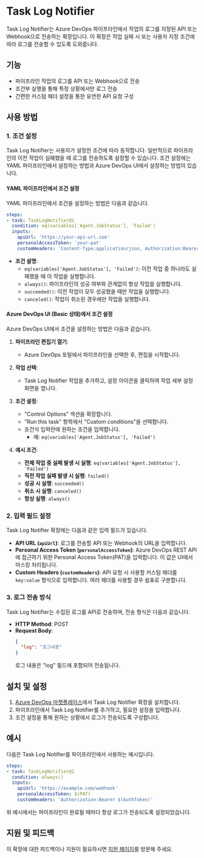 # Task Log Notifier

Task Log Notifier는 Azure DevOps 파이프라인에서 작업의 로그를 지정된 API 또는 Webhook으로 전송하는 확장입니다. 이 확장은 작업 실패 시 또는 사용자 지정 조건에 따라 로그를 전송할 수 있도록 도와줍니다.

## 기능

- 파이프라인 작업의 로그를 API 또는 Webhook으로 전송
- 조건부 실행을 통해 특정 상황에서만 로그 전송
- 간편한 커스텀 헤더 설정을 통한 유연한 API 요청 구성

## 사용 방법

### 1. 조건 설정

Task Log Notifier는 사용자가 설정한 조건에 따라 동작합니다. 일반적으로 파이프라인의 이전 작업이 실패했을 때 로그를 전송하도록 설정할 수 있습니다. 조건 설정에는 YAML 파이프라인에서 설정하는 방법과 Azure DevOps UI에서 설정하는 방법이 있습니다.

#### YAML 파이프라인에서 조건 설정

YAML 파이프라인에서 조건을 설정하는 방법은 다음과 같습니다.

```yaml
steps:
- task: TaskLogNotifier@1
  condition: eq(variables['Agent.JobStatus'], 'Failed')
  inputs:
    apiUrl: 'https://your-api-url.com'
    personalAccessToken: 'your-pat'
    customHeaders: 'Content-Type:application/json, Authorization:Bearer token'
```

- **조건 설명**:
  - `eq(variables['Agent.JobStatus'], 'Failed')`: 이전 작업 중 하나라도 실패했을 때 이 작업을 실행합니다.
  - `always()`: 파이프라인의 성공 여부와 관계없이 항상 작업을 실행합니다.
  - `succeeded()`: 이전 작업이 모두 성공했을 때만 작업을 실행합니다.
  - `canceled()`: 작업이 취소된 경우에만 작업을 실행합니다.

#### Azure DevOps UI (Basic 상태)에서 조건 설정

Azure DevOps UI에서 조건을 설정하는 방법은 다음과 같습니다.

1. **파이프라인 편집기 열기**:
   - Azure DevOps 포털에서 파이프라인을 선택한 후, 편집을 시작합니다.

2. **작업 선택**:
   - Task Log Notifier 작업을 추가하고, 설정 아이콘을 클릭하여 작업 세부 설정 화면을 엽니다.

3. **조건 설정**:
   - "Control Options" 섹션을 확장합니다.
   - "Run this task" 항목에서 "Custom conditions"을 선택합니다.
   - 조건식 입력란에 원하는 조건을 입력합니다.
     - 예: `eq(variables['Agent.JobStatus'], 'Failed')`

4. **예시 조건**:
   - **전체 작업 중 실패 발생 시 실행**: `eq(variables['Agent.JobStatus'], 'Failed')`
   - **직전 작업 실패 발생 시 실행**: `failed()`
   - **성공 시 실행**: `succeeded()`
   - **취소 시 실행**: `canceled()`
   - **항상 실행**: `always()`

### 2. 입력 필드 설정

Task Log Notifier 확장에는 다음과 같은 입력 필드가 있습니다.

- **API URL (`apiUrl`)**: 로그를 전송할 API 또는 Webhook의 URL을 입력합니다.
- **Personal Access Token (`personalAccessToken`)**: Azure DevOps REST API에 접근하기 위한 Personal Access Token(PAT)을 입력합니다. 이 값은 UI에서 마스킹 처리됩니다.
- **Custom Headers (`customHeaders`)**: API 요청 시 사용할 커스텀 헤더를 `key:value` 형식으로 입력합니다. 여러 헤더를 사용할 경우 쉼표로 구분합니다.

### 3. 로그 전송 방식

Task Log Notifier는 수집된 로그를 API로 전송하며, 전송 형식은 다음과 같습니다.

- **HTTP Method**: POST
- **Request Body**:
    ```json
    {
      "log": "로그내용"
    }
    ```
  로그 내용은 "log" 필드에 포함되어 전송됩니다.

## 설치 및 설정

1. [Azure DevOps 마켓플레이스](https://marketplace.visualstudio.com/)에서 Task Log Notifier 확장을 설치합니다.
2. 파이프라인에서 Task Log Notifier를 추가하고, 필요한 설정을 입력합니다.
3. 조건 설정을 통해 원하는 상황에서 로그가 전송되도록 구성합니다.

## 예시

다음은 Task Log Notifier를 파이프라인에서 사용하는 예시입니다.

```yaml
steps:
- task: TaskLogNotifier@1
  condition: always()
  inputs:
    apiUrl: 'https://example.com/webhook'
    personalAccessToken: $(PAT)
    customHeaders: 'Authorization:Bearer $(AuthToken)'
```

위 예시에서는 파이프라인이 완료될 때마다 항상 로그가 전송되도록 설정되었습니다.

## 지원 및 피드백

이 확장에 대한 피드백이나 지원이 필요하시면 [지원 페이지](https://github.com/NerdyNot/TaskLogNotifier/issues)를 방문해 주세요.